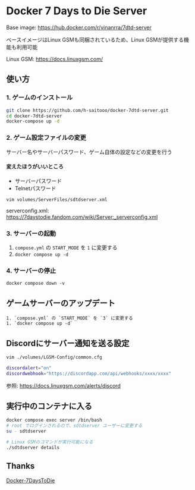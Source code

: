# Docker 7 Days to Die Server

Base image: https://hub.docker.com/r/vinanrra/7dtd-server

ベースイメージはLinux GSMも同梱されているため、Linux GSMが提供する機能も利用可能

Linux GSM: https://docs.linuxgsm.com/

## 使い方

### 1. ゲームのインストール
```bash
git clone https://github.com/h-saitooo/docker-7dtd-server.git
cd docker-7dtd-server
docker-compose up -d
```

### 2. ゲーム設定ファイルの変更
サーバー名やサーバーパスワード、ゲーム自体の設定などの変更を行う

#### 変えたほうがいいところ
- サーバーパスワード
- Telnetパスワード

```
vim volumes/ServerFiles/sdtdserver.xml
```

serverconfig.xml: https://7daystodie.fandom.com/wiki/Server:_serverconfig.xml

### 3. サーバーの起動

1. `compose.yml` の `START_MODE` を `1` に変更する
1. `docker compose up -d`

### 4. サーバーの停止

```
docker compose down -v
```

## ゲームサーバーのアップデート

```
1. `compose.yml` の `START_MODE` を `3` に変更する
1. `docker compose up -d`
```

## Discordにサーバー通知を送る設定

```bash
vim ./volumes/LGSM-Config/common.cfg

discordalert="on"
discordwebhook="https://discordapp.com/api/webhooks/xxxx/xxxx"
```

参照: https://docs.linuxgsm.com/alerts/discord

## 実行中のコンテナに入る

```bash
docker compose exec server /bin/bash
# root でログインされるので、sdtdserver ユーザーに変更する
su - sdtdserver

# Linux GSMのコマンドが実行可能になる
./sdtdserver details
```

## Thanks
[Docker-7DaysToDie](https://github.com/vinanrra/Docker-7DaysToDie)

